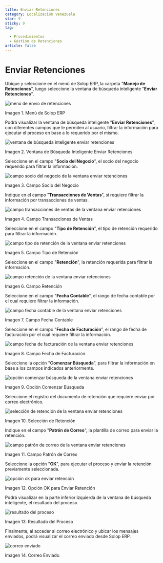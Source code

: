 ```yaml
---
title: Enviar Retenciones
category: Localización Venezuela
star: 9
sticky: 9
tag:

  - Procedimientos
  - Gestión de Retenciones
article: false
---
```


**Enviar Retenciones**
======================

Ubique y seleccione en el menú de Solop ERP, la carpeta "**Manejo de Retenciones**", luego seleccione la ventana de búsqueda inteligente "**Enviar Retenciones**".

![menú de envío de retenciones](/assets/img/docs/lve/procedures/withholding-management/resources/withholding-shipping-menu.png)

Imagen 1. Menú de Solop ERP

Podrá visualizar la ventana de búsqueda inteligente "**Enviar Retenciones**", con diferentes campos que le permiten al usuario, filtrar la información para ejecutar el proceso en base a lo requerido por el mismo.

![ventana de búsqueda inteligente enviar retenciones](/assets/img/docs/lve/procedures/withholding-management/resources/smart-search-window-submit-holds.png)

Imagen 2. Ventana de Búsqueda Inteligente Enviar Retenciones

Seleccione en el campo "**Socio del Negocio**", el socio del negocio requerido para filtrar la información.

![campo socio del negocio de la ventana enviar retenciones](/assets/img/docs/lve/procedures/withholding-management/resources/business-partner-field-of-the-submit-withholdings-window.png)

Imagen 3. Campo Socio del Negocio

Indique en el campo "**Transacciones de Ventas**", si requiere filtrar la información por transacciones de ventas.

![campo transacciones de ventas de la ventana enviar retenciones](/assets/img/docs/lve/procedures/withholding-management/resources/sales-transactions-field-of-the-send-withholdings-window.png)

Imagen 4. Campo Transacciones de Ventas

Seleccione en el campo "**Tipo de Retención**", el tipo de retención requerido para filtrar la información.

![campo tipo de retención de la ventana enviar retenciones](/assets/img/docs/lve/procedures/withholding-management/resources/withholding-type-field-of-the-send-withholdings-window.png)

Imagen 5. Campo Tipo de Retención

Seleccione en el campo "**Retención**", la retención requerida para filtrar la información.

![campo retención de la ventana enviar retenciones](/assets/img/docs/lve/procedures/withholding-management/resources/withholding-field-of-the-submit-withholdings-window.png)

Imagen 6. Campo Retención

Seleccione en el campo "**Fecha Contable**", el rango de fecha contable por el cual requiere filtrar la información.

![campo fecha contable de la ventana enviar retenciones](/assets/img/docs/lve/procedures/withholding-management/resources/accounting-date-field-of-the-window-send-withholdings.png)

Imagen 7. Campo Fecha Contable

Seleccione en el campo "**Fecha de Facturación**", el rango de fecha de facturación por el cual requiere filtrar la información.

![campo fecha de facturación de la ventana enviar retenciones](/assets/img/docs/lve/procedures/withholding-management/resources/billing-date-field-of-the-send-withholdings-window.png)

Imagen 8. Campo Fecha de Facturación

Seleccione la opción "**Comenzar Búsqueda**", para filtrar la información en base a los campos indicados anteriormente.

![opción comenzar búsqueda de la ventana enviar retenciones](/assets/img/docs/lve/procedures/withholding-management/resources/option-start-window-search-send-withholdings.png)

Imagen 9. Opción Comenzar Búsqueda

Seleccione el registro del documento de retención que requiere enviar por correo electrónico.

![selección de retención de la ventana enviar retenciones](/assets/img/docs/lve/procedures/withholding-management/resources/window-withholding-selection-submit-withholdings.png)

Imagen 10. Selección de Retención

Indique en el campo "**Patrón de Correo**", la plantilla de correo para enviar la retención.

![campo patrón de correo de la ventana enviar retenciones](/assets/img/docs/lve/procedures/withholding-management/resources/mail-pattern-field-of-the-send-holds-window.png)

Imagen 11. Campo Patrón de Correo

Seleccione la opción "**OK**", para ejecutar el proceso y enviar la retención previamente seleccionada.

![opción ok para enviar retención](/assets/img/docs/lve/procedures/withholding-management/resources/ok-option-to-send-hold.png)

Imagen 12. Opción OK para Enviar Retención

Podrá visualizar en la parte inferior izquierda de la ventana de búsqueda inteligente, el resultado del proceso.

![resultado del proceso](/assets/img/docs/lve/procedures/withholding-management/resources/result-of-the-process.png)

Imagen 13. Resultado del Proceso

Finalmente, al acceder al correo electrónico y ubicar los mensajes enviados, podrá visualizar el correo enviado desde Solop ERP.

![correo enviado](/assets/img/docs/lve/procedures/withholding-management/resources/email-sent.png)

Imagen 14. Correo Enviado.

